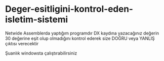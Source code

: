 # Deger-esitligini-kontrol-eden-isletim-sistemi
Netwide Assemblerda yaptığım programdır
DX kaydına yazacağınız değerin 30 değerine eşit olup olmadığını kontrol ederek size DOĞRU veya YANLIŞ çıktısı verecektir

Şuanlık windowsta çalıştırabilirsiniz
